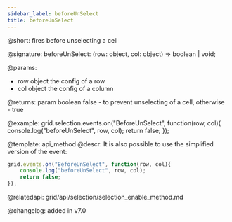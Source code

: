 ```yaml
---
sidebar_label: beforeUnSelect
title: beforeUnSelect
---          
```


@short: fires before unselecting a cell

@signature: beforeUnSelect: (row: object, col: object) => boolean | void;

@params:

- row		object		the config of a row
- col       object      the config of a column

@returns:
param   boolean     false - to prevent unselecting of a cell, otherwise - true




@example:
grid.selection.events.on("BeforeUnSelect", function(row, col){
    console.log("beforeUnSelect", row, col); 
    return false;
});


@template: api_method
@descr:
It is also possible to use the simplified version of the event:

~~~js
grid.events.on("BeforeUnSelect", function(row, col){
    console.log("beforeUnSelect", row, col); 
    return false;
});
~~~

@relatedapi: 
grid/api/selection/selection_enable_method.md

@changelog:
added in v7.0

